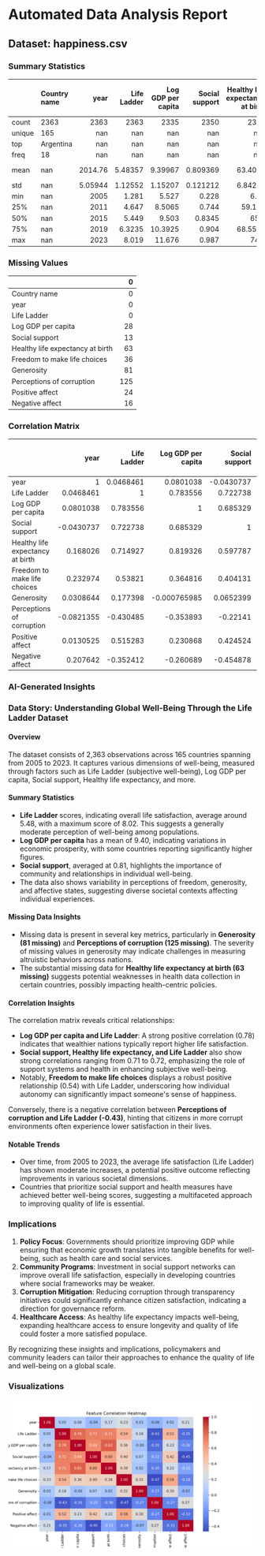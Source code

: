 # Automated Data Analysis Report

## Dataset: happiness.csv

### Summary Statistics

|        | Country name   |       year |   Life Ladder |   Log GDP per capita |   Social support |   Healthy life expectancy at birth |   Freedom to make life choices |     Generosity |   Perceptions of corruption |   Positive affect |   Negative affect |
|:-------|:---------------|-----------:|--------------:|---------------------:|-----------------:|-----------------------------------:|-------------------------------:|---------------:|----------------------------:|------------------:|------------------:|
| count  | 2363           | 2363       |    2363       |           2335       |      2350        |                         2300       |                    2327        | 2282           |                 2238        |       2339        |      2347         |
| unique | 165            |  nan       |     nan       |            nan       |       nan        |                          nan       |                     nan        |  nan           |                  nan        |        nan        |       nan         |
| top    | Argentina      |  nan       |     nan       |            nan       |       nan        |                          nan       |                     nan        |  nan           |                  nan        |        nan        |       nan         |
| freq   | 18             |  nan       |     nan       |            nan       |       nan        |                          nan       |                     nan        |  nan           |                  nan        |        nan        |       nan         |
| mean   | nan            | 2014.76    |       5.48357 |              9.39967 |         0.809369 |                           63.4018  |                       0.750282 |    9.77213e-05 |                    0.743971 |          0.651882 |         0.273151  |
| std    | nan            |    5.05944 |       1.12552 |              1.15207 |         0.121212 |                            6.84264 |                       0.139357 |    0.161388    |                    0.184865 |          0.10624  |         0.0871311 |
| min    | nan            | 2005       |       1.281   |              5.527   |         0.228    |                            6.72    |                       0.228    |   -0.34        |                    0.035    |          0.179    |         0.083     |
| 25%    | nan            | 2011       |       4.647   |              8.5065  |         0.744    |                           59.195   |                       0.661    |   -0.112       |                    0.687    |          0.572    |         0.209     |
| 50%    | nan            | 2015       |       5.449   |              9.503   |         0.8345   |                           65.1     |                       0.771    |   -0.022       |                    0.7985   |          0.663    |         0.262     |
| 75%    | nan            | 2019       |       6.3235  |             10.3925  |         0.904    |                           68.5525  |                       0.862    |    0.09375     |                    0.86775  |          0.737    |         0.326     |
| max    | nan            | 2023       |       8.019   |             11.676   |         0.987    |                           74.6     |                       0.985    |    0.7         |                    0.983    |          0.884    |         0.705     |

### Missing Values

|                                  |   0 |
|:---------------------------------|----:|
| Country name                     |   0 |
| year                             |   0 |
| Life Ladder                      |   0 |
| Log GDP per capita               |  28 |
| Social support                   |  13 |
| Healthy life expectancy at birth |  63 |
| Freedom to make life choices     |  36 |
| Generosity                       |  81 |
| Perceptions of corruption        | 125 |
| Positive affect                  |  24 |
| Negative affect                  |  16 |

### Correlation Matrix

|                                  |       year |   Life Ladder |   Log GDP per capita |   Social support |   Healthy life expectancy at birth |   Freedom to make life choices |   Generosity |   Perceptions of corruption |   Positive affect |   Negative affect |
|:---------------------------------|-----------:|--------------:|---------------------:|-----------------:|-----------------------------------:|-------------------------------:|-------------:|----------------------------:|------------------:|------------------:|
| year                             |  1         |     0.0468461 |          0.0801038   |       -0.0430737 |                          0.168026  |                       0.232974 |  0.0308644   |                  -0.0821355 |         0.0130525 |         0.207642  |
| Life Ladder                      |  0.0468461 |     1         |          0.783556    |        0.722738  |                          0.714927  |                       0.53821  |  0.177398    |                  -0.430485  |         0.515283  |        -0.352412  |
| Log GDP per capita               |  0.0801038 |     0.783556  |          1           |        0.685329  |                          0.819326  |                       0.364816 | -0.000765985 |                  -0.353893  |         0.230868  |        -0.260689  |
| Social support                   | -0.0430737 |     0.722738  |          0.685329    |        1         |                          0.597787  |                       0.404131 |  0.0652399   |                  -0.22141   |         0.424524  |        -0.454878  |
| Healthy life expectancy at birth |  0.168026  |     0.714927  |          0.819326    |        0.597787  |                          1         |                       0.375745 |  0.0151682   |                  -0.30313   |         0.217982  |        -0.15033   |
| Freedom to make life choices     |  0.232974  |     0.53821   |          0.364816    |        0.404131  |                          0.375745  |                       1        |  0.321396    |                  -0.466023  |         0.578398  |        -0.278959  |
| Generosity                       |  0.0308644 |     0.177398  |         -0.000765985 |        0.0652399 |                          0.0151682 |                       0.321396 |  1           |                  -0.270004  |         0.300608  |        -0.0719746 |
| Perceptions of corruption        | -0.0821355 |    -0.430485  |         -0.353893    |       -0.22141   |                         -0.30313   |                      -0.466023 | -0.270004    |                   1         |        -0.274208  |         0.265555  |
| Positive affect                  |  0.0130525 |     0.515283  |          0.230868    |        0.424524  |                          0.217982  |                       0.578398 |  0.300608    |                  -0.274208  |         1         |        -0.334451  |
| Negative affect                  |  0.207642  |    -0.352412  |         -0.260689    |       -0.454878  |                         -0.15033   |                      -0.278959 | -0.0719746   |                   0.265555  |        -0.334451  |         1         |

### AI-Generated Insights

### Data Story: Understanding Global Well-Being Through the Life Ladder Dataset

#### Overview
The dataset consists of 2,363 observations across 165 countries spanning from 2005 to 2023. It captures various dimensions of well-being, measured through factors such as Life Ladder (subjective well-being), Log GDP per capita, Social support, Healthy life expectancy, and more.

#### Summary Statistics
- **Life Ladder** scores, indicating overall life satisfaction, average around 5.48, with a maximum score of 8.02. This suggests a generally moderate perception of well-being among populations.
- **Log GDP per capita** has a mean of 9.40, indicating variations in economic prosperity, with some countries reporting significantly higher figures.
- **Social support**, averaged at 0.81, highlights the importance of community and relationships in individual well-being.
- The data also shows variability in perceptions of freedom, generosity, and affective states, suggesting diverse societal contexts affecting individual experiences.

#### Missing Data Insights
- Missing data is present in several key metrics, particularly in **Generosity (81 missing)** and **Perceptions of corruption (125 missing)**. The severity of missing values in generosity may indicate challenges in measuring altruistic behaviors across nations.
- The substantial missing data for **Healthy life expectancy at birth (63 missing)** suggests potential weaknesses in health data collection in certain countries, possibly impacting health-centric policies.

#### Correlation Insights
The correlation matrix reveals critical relationships:
- **Log GDP per capita and Life Ladder**: A strong positive correlation (0.78) indicates that wealthier nations typically report higher life satisfaction.
- **Social support, Healthy life expectancy, and Life Ladder** also show strong correlations ranging from 0.71 to 0.72, emphasizing the role of support systems and health in enhancing subjective well-being.
- Notably, **Freedom to make life choices** displays a robust positive relationship (0.54) with Life Ladder, underscoring how individual autonomy can significantly impact someone's sense of happiness.
  
Conversely, there is a negative correlation between **Perceptions of corruption and Life Ladder (-0.43)**, hinting that citizens in more corrupt environments often experience lower satisfaction in their lives.

#### Notable Trends
- Over time, from 2005 to 2023, the average life satisfaction (Life Ladder) has shown moderate increases, a potential positive outcome reflecting improvements in various societal dimensions.
- Countries that prioritize social support and health measures have achieved better well-being scores, suggesting a multifaceted approach to improving quality of life is essential.
  
### Implications
1. **Policy Focus**: Governments should prioritize improving GDP while ensuring that economic growth translates into tangible benefits for well-being, such as health care and social services.
2. **Community Programs**: Investment in social support networks can improve overall life satisfaction, especially in developing countries where social frameworks may be weaker.
3. **Corruption Mitigation**: Reducing corruption through transparency initiatives could significantly enhance citizen satisfaction, indicating a direction for governance reform.
4. **Healthcare Access**: As healthy life expectancy impacts well-being, expanding healthcare access to ensure longevity and quality of life could foster a more satisfied populace.

By recognizing these insights and implications, policymakers and community leaders can tailor their approaches to enhance the quality of life and well-being on a global scale.

### Visualizations

![correlation_heatmap](correlation_heatmap.png)

